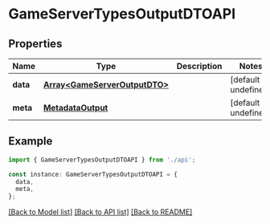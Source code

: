 # GameServerTypesOutputDTOAPI

## Properties

| Name     | Type                                                           | Description | Notes                  |
| -------- | -------------------------------------------------------------- | ----------- | ---------------------- |
| **data** | [**Array&lt;GameServerOutputDTO&gt;**](GameServerOutputDTO.md) |             | [default to undefined] |
| **meta** | [**MetadataOutput**](MetadataOutput.md)                        |             | [default to undefined] |

## Example

```typescript
import { GameServerTypesOutputDTOAPI } from './api';

const instance: GameServerTypesOutputDTOAPI = {
  data,
  meta,
};
```

[[Back to Model list]](../README.md#documentation-for-models) [[Back to API list]](../README.md#documentation-for-api-endpoints) [[Back to README]](../README.md)
